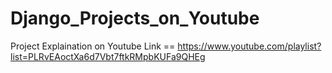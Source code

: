 # Django_Projects_on_Youtube
 Project Explaination on Youtube Link == https://www.youtube.com/playlist?list=PLRvEAoctXa6d7Vbt7ftkRMpbKUFa9QHEg
